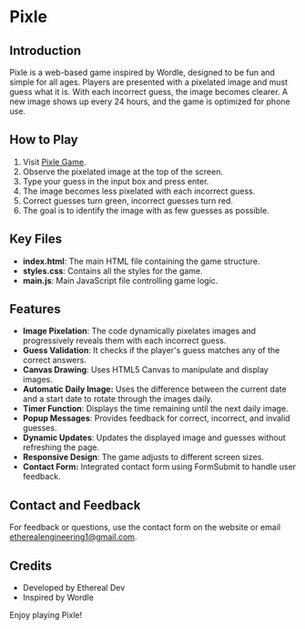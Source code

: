# Pixle

## Introduction
Pixle is a web-based game inspired by Wordle, designed to be fun and simple for all ages. Players are presented with a pixelated image and must guess what it is. With each incorrect guess, the image becomes clearer. A new image shows up every 24 hours, and the game is optimized for phone use.

## How to Play
1. Visit [Pixle Game](https://pixlegame.com/).
2. Observe the pixelated image at the top of the screen.
3. Type your guess in the input box and press enter.
4. The image becomes less pixelated with each incorrect guess.
5. Correct guesses turn green, incorrect guesses turn red.
6. The goal is to identify the image with as few guesses as possible.

## Key Files
- **index.html**: The main HTML file containing the game structure.
- **styles.css**: Contains all the styles for the game.
- **main.js**: Main JavaScript file controlling game logic.

## Features
- **Image Pixelation**: The code dynamically pixelates images and progressively reveals them with each incorrect guess.
- **Guess Validation**: It checks if the player's guess matches any of the correct answers.
- **Canvas Drawing**: Uses HTML5 Canvas to manipulate and display images.
- **Automatic Daily Image:** Uses the difference between the current date and a start date to rotate through the images daily.
- **Timer Function**: Displays the time remaining until the next daily image.
- **Popup Messages**: Provides feedback for correct, incorrect, and invalid guesses.
- **Dynamic Updates**: Updates the displayed image and guesses without refreshing the page.
- **Responsive Design**: The game adjusts to different screen sizes.
- **Contact Form:** Integrated contact form using FormSubmit to handle user feedback.

## Contact and Feedback
For feedback or questions, use the contact form on the website or email [etherealengineering1@gmail.com](mailto:etherealengineering1@gmail.com).

## Credits
- Developed by Ethereal Dev
- Inspired by Wordle

Enjoy playing Pixle!
